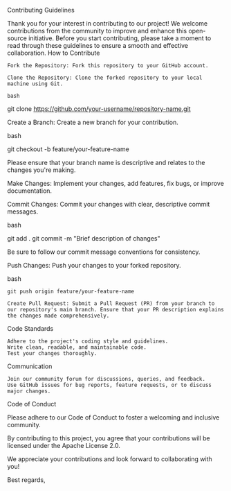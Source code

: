 Contributing Guidelines

Thank you for your interest in contributing to our project! We welcome contributions from the community to improve and enhance this open-source initiative. Before you start contributing, please take a moment to read through these guidelines to ensure a smooth and effective collaboration.
How to Contribute

    Fork the Repository: Fork this repository to your GitHub account.

    Clone the Repository: Clone the forked repository to your local machine using Git.

    bash

git clone https://github.com/your-username/repository-name.git

Create a Branch: Create a new branch for your contribution.

bash

git checkout -b feature/your-feature-name

Please ensure that your branch name is descriptive and relates to the changes you're making.

Make Changes: Implement your changes, add features, fix bugs, or improve documentation.

Commit Changes: Commit your changes with clear, descriptive commit messages.

bash

git add .
git commit -m "Brief description of changes"

Be sure to follow our commit message conventions for consistency.

Push Changes: Push your changes to your forked repository.

bash

    git push origin feature/your-feature-name

    Create Pull Request: Submit a Pull Request (PR) from your branch to our repository's main branch. Ensure that your PR description explains the changes made comprehensively.

Code Standards

    Adhere to the project's coding style and guidelines.
    Write clean, readable, and maintainable code.
    Test your changes thoroughly.

Communication

    Join our community forum for discussions, queries, and feedback.
    Use GitHub issues for bug reports, feature requests, or to discuss major changes.

Code of Conduct

Please adhere to our Code of Conduct to foster a welcoming and inclusive community.

By contributing to this project, you agree that your contributions will be licensed under the Apache License 2.0.

We appreciate your contributions and look forward to collaborating with you!

Best regards,
